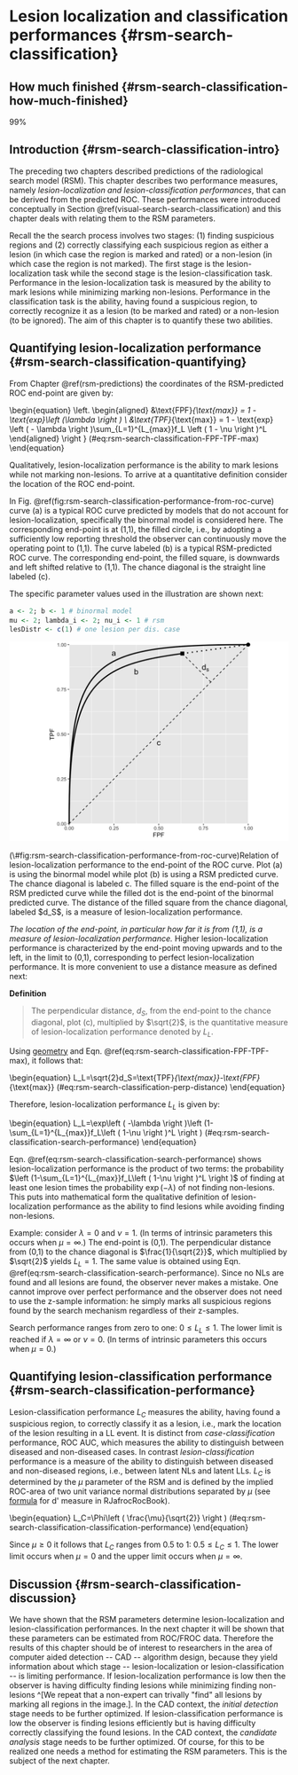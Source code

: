 # Lesion localization and classification performances {#rsm-search-classification}






## How much finished {#rsm-search-classification-how-much-finished}

99%



## Introduction {#rsm-search-classification-intro}

The preceding two chapters described predictions of the radiological search model (RSM). This chapter describes two performance measures, namely *lesion-localization and lesion-classification performances*, that can be derived from the predicted ROC. These performances were introduced conceptually in Section \@ref(visual-search-search-classification) and this chapter deals with relating them to the RSM parameters.

Recall the the search process involves two stages: (1) finding suspicious regions and (2) correctly classifying each suspicious region as either a lesion (in which case the region is marked and rated) or a non-lesion (in which case the region is not marked). The first stage is the lesion-localization task while the second stage is the lesion-classification task. Performance in the lesion-localization task is measured by the ability to mark lesions while minimizing marking non-lesions. Performance in the classification task is the ability, having found a suspicious region, to correctly recognize it as a lesion (to be marked and rated) or a non-lesion (to be ignored). The aim of this chapter is to quantify these two abilities. 



## Quantifying lesion-localization performance {#rsm-search-classification-quantifying}

From Chapter \@ref(rsm-predictions) the coordinates of the RSM-predicted ROC end-point are given by:

\begin{equation}
\left. 
\begin{aligned}
&\text{FPF}_{\text{max}} = 1 - \text{exp}\left (\lambda \right ) \\
&\text{TPF}_{\text{max}} = 1 - \text{exp} \left ( - \lambda \right )\sum_{L=1}^{L_{max}}f_L \left ( 1 - \nu \right )^L
\end{aligned}
\right \}
(\#eq:rsm-search-classification-FPF-TPF-max)
\end{equation}



Qualitatively, lesion-localization performance is the ability to mark lesions while not marking non-lesions. To arrive at a quantitative definition consider the location of the ROC end-point. 

In Fig. \@ref(fig:rsm-search-classification-performance-from-roc-curve) curve (a) is a typical ROC curve predicted by models that do not account for lesion-localization, specifically the binormal model is considered here. The corresponding end-point is at (1,1), the filled circle, i.e., by adopting a sufficiently low reporting threshold the observer can continuously move the operating point to (1,1). The curve labeled (b) is a typical RSM-predicted ROC curve. The corresponding end-point, the filled square, is downwards and left shifted relative to (1,1). The chance diagonal is the straight line labeled (c). 

The specific parameter values used in the illustration are shown next:



```r
a <- 2; b <- 1 # binormal model
mu <- 2; lambda_i <- 2; nu_i <- 1 # rsm
lesDistr <- c(1) # one lesion per dis. case
```




<div class="figure">
<img src="10-rsm-search-classification_files/figure-html/rsm-search-classification-performance-from-roc-curve-1.png" alt="Relation of lesion-localization performance to the end-point of the ROC curve. Plot (a) is using the binormal model while plot (b) is using a RSM predicted curve. The chance diagonal is labeled c. The filled square is the end-point of the RSM predicted curve while the filled dot is the end-point of the binormal predicted curve. The distance of the filled square from the chance diagonal, labeled $d_S$, is a measure of lesion-localization performance." width="672" />
<p class="caption">(\#fig:rsm-search-classification-performance-from-roc-curve)Relation of lesion-localization performance to the end-point of the ROC curve. Plot (a) is using the binormal model while plot (b) is using a RSM predicted curve. The chance diagonal is labeled c. The filled square is the end-point of the RSM predicted curve while the filled dot is the end-point of the binormal predicted curve. The distance of the filled square from the chance diagonal, labeled $d_S$, is a measure of lesion-localization performance.</p>
</div>


*The location of the end-point, in particular how far it is from (1,1), is a measure of lesion-localization performance.* Higher lesion-localization performance is characterized by the end-point moving upwards and to the left, in the limit to (0,1), corresponding to perfect lesion-localization performance. It is more convenient to use a distance measure as defined next:


**Definition** 
>The perpendicular distance, $d_S$, from the end-point to the chance diagonal, plot (c), multiplied by $\sqrt{2}$, is the quantitative measure of lesion-localization performance denoted by $L_L$.  


Using [geometry](https://en.wikipedia.org/wiki/Distance_from_a_point_to_a_line#Line_defined_by_an_equation) and Eqn. \@ref(eq:rsm-search-classification-FPF-TPF-max), it follows that: 


\begin{equation} 
L_L=\sqrt{2}d_S=\text{TPF}_{\text{max}}-\text{FPF}_{\text{max}}
(\#eq:rsm-search-classification-perp-distance)
\end{equation}


Therefore, lesion-localization performance $L_L$ is given by:


\begin{equation} 
L_L=\exp\left ( -\lambda \right )\left (1-\sum_{L=1}^{L_{max}}f_L\left ( 1-\nu  \right )^L  \right )
(\#eq:rsm-search-classification-search-performance)
\end{equation}

Eqn. \@ref(eq:rsm-search-classification-search-performance) shows lesion-localization performance is the product of two terms: the probability $\left (1-\sum_{L=1}^{L_{max}}f_L\left ( 1-\nu  \right )^L  \right )$ of finding at least one lesion times the probability $\exp\left ( -\lambda \right )$ of not finding non-lesions. This puts into mathematical form the qualitative definition of lesion-localization performance as the ability to find lesions while avoiding finding non-lesions. 


Example: consider $\lambda = 0$ and $\nu = 1$. (In terms of intrinsic parameters this occurs when $\mu = \infty$.) The end-point is (0,1). The perpendicular distance from (0,1) to the chance diagonal is $\frac{1}{\sqrt{2}}$, which multiplied by $\sqrt{2}$ yields $L_L = 1$. The same value is obtained using Eqn. \@ref(eq:rsm-search-classification-search-performance). Since no NLs are found and all lesions are found, the observer never makes a mistake. One cannot improve over perfect performance and the observer does not need to use the z-sample information: he simply marks all suspicious regions found by the search mechanism regardless of their z-samples. 

Search performance ranges from zero to one: $0 \le L_L \le 1$. The lower limit is reached if $\lambda = \infty$ or $\nu = 0$. (In terms of intrinsic parameters this occurs when $\mu = 0$.)


## Quantifying lesion-classification performance {#rsm-search-classification-performance}

Lesion-classification performance $L_C$ measures the ability, having found a suspicious region, to correctly classify it as a lesion, i.e., mark the location of the lesion resulting in a LL event. It is distinct from *case-classification* performance, ROC AUC, which measures the ability to distinguish between diseased and non-diseased cases. In contrast *lesion-classification* performance is a measure of the ability to distinguish between diseased and non-diseased regions, i.e., between latent NLs and latent LLs. $L_C$ is determined by the $\mu$ parameter of the RSM and is defined by the implied ROC-area of two unit variance normal distributions separated by $\mu$ (see [formula](https://dpc10ster.github.io/RJafrocRocBook/binormal-model.html#binormal-model-d-prime) for d' measure in RJafrocRocBook). 


\begin{equation}
L_C=\Phi\left ( \frac{\mu}{\sqrt{2}} \right )
(\#eq:rsm-search-classification-classification-performance)
\end{equation}


Since $\mu \ge 0$ it follows that $L_C$ ranges from 0.5 to 1: $0.5 \le L_C \le 1$. The lower limit occurs when $\mu = 0$ and the upper limit occurs when $\mu = \infty$.

## Discussion {#rsm-search-classification-discussion}

We have shown that the RSM parameters determine lesion-localization and lesion-classification performances. In the next chapter it will be shown that these parameters can be estimated from ROC/FROC data. Therefore the results of this chapter should be of interest to researchers in the area of computer aided detection -- CAD -- algorithm design, because they yield information about which stage -- lesion-localization or lesion-classification -- is limiting performance. If lesion-localization performance is low then the observer is having difficulty finding lesions while minimizing finding non-lesions ^[We repeat that a non-expert can trivally "find" all lesions by marking all regions in the image.]. In the CAD context, the *initial detection* stage needs to be further optimized. If lesion-classification performance is low the observer is finding lesions efficiently but is having difficulty correctly classifying the found lesions.  In the CAD context, the *candidate analysis* stage needs to be further optimized. Of course, for this to be realized one needs a method for estimating the RSM parameters. This is the subject of the next chapter.

